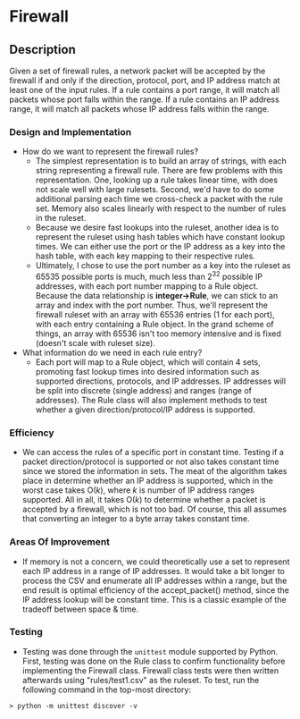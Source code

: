 # Firewall 

## Description
Given a set of firewall rules, a network packet will be accepted by the firewall if and only if the
direction, protocol, port, and IP address match at least one of the input rules. If a rule contains
a port range, it will match all packets whose port falls within the range. If a rule contains an IP
address range, it will match all packets whose IP address falls within the range. 

### Design and Implementation
+ How do we want to represent the firewall rules?
	- The simplest representation is to build an array of strings, with each
	string representing a firewall rule. There are few problems with this representation. One, looking up a rule takes linear time, with does not scale well with large rulesets. Second, we'd have to do some additional parsing each time we cross-check a packet with the rule set. Memory also scales linearly with respect to the number of rules in the ruleset. 
	- Because we desire fast lookups into the ruleset, another idea is to represent the ruleset using hash tables which have constant lookup times. We can either use the port or the IP address as a key into the hash table, with each key mapping to their respective rules. 
	- Ultimately, I chose to use the port number as a key into the ruleset as 65535 possible ports is much, much less than 2<sup>32</sup> possible IP addresses, with each port number mapping to a Rule object. Because the data relationship is **integer->Rule**, we can stick to an array and index with the port number. Thus, we'll represent the firewall ruleset with an array with 65536 entries (1 for each port), with each entry containing a Rule object. In the grand scheme of things, an array with 65536 isn't too memory intensive and is fixed (doesn't scale with ruleset size).
+ What information do we need in each rule entry?
	- Each port will map to a Rule object, which will contain 4 sets, promoting fast lookup times into desired information such as supported directions, protocols, and IP addresses. IP addresses will be split into discrete (single address) and ranges (range of addresses). The Rule class will also implement methods to test whether a given direction/protocol/IP address is supported.

### Efficiency
+ We can access the rules of a specific port in constant time. Testing if a packet direction/protocol is supported or not also takes constant time since we stored the information in sets. The meat of the algorithm takes place in determine whether an IP address is supported, which in the worst case takes O(*k*), where *k* is number of IP address ranges supported. All in all, it takes O(*k*) to determine whether a packet is accepted by a firewall, which is not too bad. Of course, this all assumes that converting an integer to a byte array takes constant time.

### Areas Of Improvement 
+ If memory is not a concern, we could theoretically use a set to represent each IP address in a range of IP addresses. It would take a bit longer to process the CSV and enumerate all IP addresses within a range, but the end result is optimal efficiency of the accept_packet() method, since the IP address lookup will be constant time. This is a classic example of the tradeoff between space & time.

### Testing 
+ Testing was done through the `unittest` module supported by Python. First, testing was done on the Rule class to confirm functionality before implementing the Firewall class. Firewall class tests were then written afterwards using "rules/test1.csv" as the ruleset. To test, run the following command in the top-most directory:
```
> python -m unittest discover -v
```

